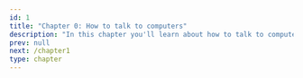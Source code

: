 ```yaml
---
id: 1
title: "Chapter 0: How to talk to computers"
description: "In this chapter you'll learn about how to talk to computers in way that will make sure they understand you"
prev: null
next: /chapter1
type: chapter
---
```


<exercise id="1" title="Talking to computers" type="slides">

<slides source="chapter0_01_talking_to_computers">
</slides>
